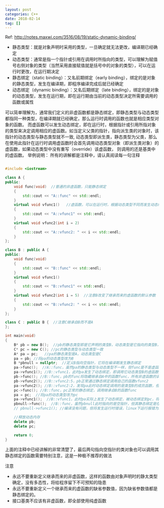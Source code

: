 ```yaml
---
layout: post
categories: C++
date: 2018-02-14
tag: [] 
---
```


Ref: http://notes.maxwi.com/3516/08/19/static-dynamic-binding/

- 静态类型：就是对象声明时采用的类型，一旦确定就无法更改，编译期已经确定
- 动态类型：通常是指一个指针或引用在调用时所指向的类型，可以理解为赋值号右侧对象的类型（当然采用直接赋值就是括号中的对象的类型），可以在运行时更改，在运行期决定
- 静态绑定（static binding）：又名前期绑定（early binding），绑定的是对象的静态类型，发生在编译期，即程序编译完成后就已经确定
- 动态绑定（dynamic binding）：又名后期绑定（late binding），绑定的是对象的动态类型，发生在运行期，即在运行期由当前的动态类型决定所需要调用的函数或属性

可以简单理解为，通常我们定义的非虚函数都是静态绑定，即静态类型与动态类型都指同一种类型，在编译期就已经确定，那么运行时调用的函数也就是相应类型对象的函数。
而虚函数可以发生动态绑定，即在运行时，根据指针或引用所指对象的类型来决定调用相应的虚函数。如当定义父类的指针，指向派生类的对象时，该指针的动态类型与静态类型就不一致,
动态类型即派生类，静态类型为父类，那么在使用此指针在运行时调用虚函数时会首先调用动态类型对象（即派生类对象）的虚函数，如果动态类型中没有重写（override）该虚函数，
则调用的还是基类中的虚函数。
举例说明：
所有的讲解都是注释中，请认真阅读每一句注释

```c++

#include <iostream>

class A {
public:
    void func(void)  //普通的非虚函数，只能静态绑定
    {
        std::cout << "A::func" << std::endl;
    }
    virtual void vfunc1()   //虚函数，可以在运行时，根据动态类型不同而发生动态绑定
    {
        std::cout << "A::vfunc1" << std::endl;
    }
    virtual void vfunc2(int i = 2)
    {
        std::cout << "A::vfunc2: " << i << std::endl;
    }
};

class B : public A {
public:
    void func(void)
    {
        std::cout << "B::func" << std::endl;
    }
    virtual void vfunc1()
    {
        std::cout << "B::vfunc1" << std::endl;
    }
    virtual void vfunc2(int i = 5)  //注意B改变了继承而来的虚函数的默认参数
    {
        std::cout << "B::vfunc2: " << i << std::endl;
    }
};

class C : public B {  //注意C继承自B而不是A
};

int main(void)
{
    B* pb = new B();  //pb的静态类型即是它声明的类型B，动态类型是它指向的类型B，即动态类型与静态类型一致
    C* pc = new C(); //pc的静态类型与动态类型一致
    A* pa = pc;   //pa的静态类型是A，动态类型是C
    pa = pb; //将pa的动态类型改为B
    B *pbnull = nullptr;  //定义B指向空指针，它将在编译期发生静态绑定
    pa->func();  //A::func，虽然pa的静态类型与动态类型不一样，但func是不是虚函数，只有在通过指针或引用调用虚函数时，才会有运行时发生动态绑定，即pa优先调用其动态类型中的虚函数，所以此时pa只能调用它自己的func
    pa->vfunc1(); //B::vfunc1，此时pa发生了动态绑定，即调用它动态类型B的虚函数vfunc1
    pb->func(); //B::func，pb的func将隐藏继承自A中的函数func，所有非虚函数的调用都由静态类型决定，即编译期就已经确定了
    pb->vfunc2(); //B::vfunc2:5，pb正常通过静态绑定调用自己的函数vfunc2
    pa->vfunc2(); //B::vfunc2:2，发现pa此时动态绑定调用的是类型B的成员函数，但形参去是A自己的形参，因为C++为了执行效率，缺省参数值都是静态绑定的，所以永远不要重新定义一个继承而来的virtual函数的缺省参数值
    pc->func(); //B::func，pc正常的静态绑定，调用继承自B的函数func
    pa = pc;  //将pa的动态类型改为pc
    pa->vfunc1();  //B::vfunc1，此时pa实际上发生了动态绑定，被动态绑定到pc，将调用其动态类型C中的虚函数，但由于C中没有重写继承自B的虚函数，所以只能调用其父类B中的虚函数，注意不是A中的
    pbnull->func();  //B::func，虽然pbnull此时指向的是空指针，但其静态绑定是在编译期确定的，也就是说编译完成之后，pbnull就已经存在pbnull->func()的调用了。
    // pbnull->vfunc1(); //编译没有问题，但将发生运行时错误，linux下运行报错为Segmentation fault。因为在运行时发生动态绑定时，pbnull是指向空指针的，显然空指针不属于任何类型，pbnull也就无法正常绑定。之所以编译器无法检查到这类问题应该就是动态导致用户可以随时将pbnull绑定到一个其派生类的对象上

    //释放动态内存
    delete pb;
    delete pc;

    return 0;
}

```

上面的注释中已经讲解的非常清楚了，最后两句指向空指针的类对象也可以调用其静态绑定的函数需要特别注意，这是一种极不推荐的做法

注意

- 永远不要重新定义继承而来的非虚函数，这样的函数由对象声明时的静太类型确定，没有多态性，将给程序留下不可预知的隐患
- 永远不要重新定义一个继承而来的虚函数的缺省参数值，因为缺省参数值都是静态绑定的。
- 接口基类不应该有非虚函数，即全部使用纯虚函数